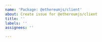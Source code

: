 ```yaml
---
name: 'Package: @ethereumjs/client'
about: Create issue for @ethereumjs/client
title: ''
labels: ''
assignees: ''

---
```



